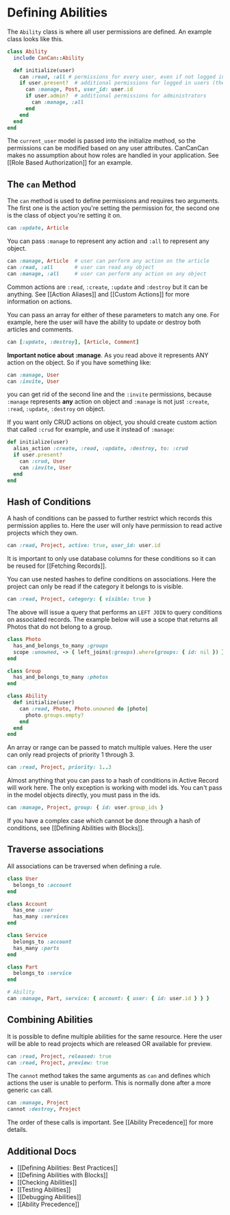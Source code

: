 # Defining Abilities

The `Ability` class is where all user permissions are defined. An example class looks like this.

```ruby
class Ability
  include CanCan::Ability

  def initialize(user)
    can :read, :all # permissions for every user, even if not logged in    
    if user.present?  # additional permissions for logged in users (they can manage their posts)
      can :manage, Post, user_id: user.id 
      if user.admin?  # additional permissions for administrators
        can :manage, :all
      end
    end
  end
end
```

The `current_user` model is passed into the initialize method, so the permissions can be modified based on any user attributes. CanCanCan makes no assumption about how roles are handled in your application. See [[Role Based Authorization]] for an example.

## The `can` Method

The `can` method is used to define permissions and requires two arguments. The first one is the action you're setting the permission for, the second one is the class of object you're setting it on.

```ruby
can :update, Article
```

You can pass `:manage` to represent any action and `:all` to represent any object.

```ruby
can :manage, Article  # user can perform any action on the article
can :read, :all       # user can read any object
can :manage, :all     # user can perform any action on any object
```

Common actions are `:read`, `:create`, `:update` and `:destroy` but it can be anything. See [[Action Aliases]] and [[Custom Actions]] for more information on actions.

You can pass an array for either of these parameters to match any one. For example, here the user will have the ability to update or destroy both articles and comments.

```ruby
can [:update, :destroy], [Article, Comment]
```


**Important notice about :manage**. As you read above it represents ANY action on the object. So if you have something like:

```ruby
can :manage, User
can :invite, User
```

you can get rid of the second line and the `:invite` permissions, because `:manage` represents **any** action on object and `:manage` is not just `:create`, `:read`, `:update`, `:destroy` on object.

If you want only CRUD actions on object, you should create custom action that called `:crud` for example, and use it instead of `:manage`:

```ruby
def initialize(user)
  alias_action :create, :read, :update, :destroy, to: :crud
  if user.present?
    can :crud, User
    can :invite, User
  end
end
```

## Hash of Conditions

A hash of conditions can be passed to further restrict which records this permission applies to. Here the user will only have permission to read active projects which they own.

```ruby
can :read, Project, active: true, user_id: user.id
```

It is important to only use database columns for these conditions so it can be reused for [[Fetching Records]].

You can use nested hashes to define conditions on associations. Here the project can only be read if the category it belongs to is visible.

```ruby
can :read, Project, category: { visible: true }
```

The above will issue a query that performs an `LEFT JOIN` to query conditions on associated records. 
The example below will use a scope that returns all Photos that do not belong to a group.

```ruby 
class Photo
  has_and_belongs_to_many :groups
  scope :unowned, -> { left_joins(:groups).where(groups: { id: nil }) }
end

class Group
  has_and_belongs_to_many :photos
end

class Ability
  def initialize(user)    
    can :read, Photo, Photo.unowned do |photo|
      photo.groups.empty?
    end
  end
end
```

An array or range can be passed to match multiple values. Here the user can only read projects of priority 1 through 3.

```ruby
can :read, Project, priority: 1..3
```

Almost anything that you can pass to a hash of conditions in Active Record will work here. The only exception is working with model ids. You can't pass in the model objects directly, you must pass in the ids.

```ruby
can :manage, Project, group: { id: user.group_ids }
```

If you have a complex case which cannot be done through a hash of conditions, see [[Defining Abilities with Blocks]].

## Traverse associations

All associations can be traversed when defining a rule.

```ruby
class User
  belongs_to :account
end

class Account
  has_one :user  
  has_many :services
end

class Service
  belongs_to :account
  has_many :parts
end

class Part 
  belongs_to :service
end

# Ability
can :manage, Part, service: { account: { user: { id: user.id } } }
```

## Combining Abilities

It is possible to define multiple abilities for the same resource. Here the user will be able to read projects which are released OR available for preview.

```ruby
can :read, Project, released: true
can :read, Project, preview: true
```

The `cannot` method takes the same arguments as `can` and defines which actions the user is unable to perform. This is normally done after a more generic `can` call.

```ruby
can :manage, Project
cannot :destroy, Project
```

The order of these calls is important. See [[Ability Precedence]] for more details.

## Additional Docs

* [[Defining Abilities: Best Practices]]
* [[Defining Abilities with Blocks]]
* [[Checking Abilities]]
* [[Testing Abilities]]
* [[Debugging Abilities]]
* [[Ability Precedence]]

